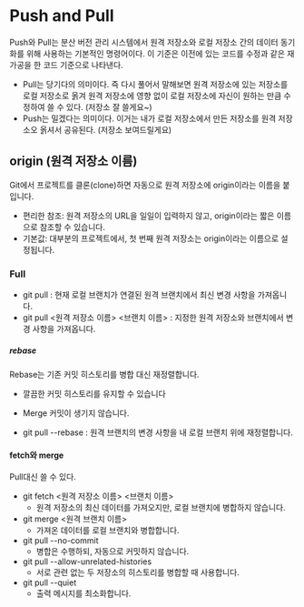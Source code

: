 # Push and Pull
Push와 Pull는 분산 버전 관리 시스템에서 원격 저장소와 로컬 저장소 간의 데이터 동기화를 위해 사용하는 기본적인 명령어이다.
이 기준은 이전에 있는 코드를 수정과 같은 재가공을 한 코드 기준으로 나타낸다.
- Pull는 당기다의 의미이다. 
즉 다시 풀어서 말해보면 원격 저장소에 있는 저장소를 로컬 저장소로 옭겨 원격 저장소에 영향 없이 로컬 저장소에 자신이 원하는 만큼 수정하여 쓸 수 있다.
(저장소 잘 쓸게요~)
- Push는 밀겠다는 의미이다.
이거는 내가 로컬 저장소에서 만든 저장소를 원격 저장소오 옭셔서 공유된다.
(저장소 보여드릴게요)

## origin (원격 저장소 이름)
Git에서 프로젝트를 클론(clone)하면 자동으로 원격 저장소에 origin이라는 이름을 붙입니다.
- 편리한 참조: 원격 저장소의 URL을 일일이 입력하지 않고, origin이라는 짧은 이름으로 참조할 수 있습니다.
- 기본값: 대부분의 프로젝트에서, 첫 번째 원격 저장소는 origin이라는 이름으로 설정됩니다.

### Full 
- git pull : 현재 로컬 브랜치가 연결된 원격 브랜치에서 최신 변경 사항을 가져옵니다.
- git pull <원격 저장소 이름> <브랜치 이름> : 지정한 원격 저장소와 브랜치에서 변경 사항을 가져옵니다.
##### rebase
Rebase는 기존 커밋 히스토리를 병합 대신 재정렬합니다.
  - 깔끔한 커밋 히스토리를 유지할 수 있습니다
  - Merge 커밋이 생기지 않습니다.

- git pull --rebase : 원격 브랜치의 변경 사항을 내 로컬 브랜치 위에 재정렬합니다.
#### fetch와 merge
Pull대신 쓸 수 있다.
- git fetch <원격 저장소 이름> <브랜치 이름>
  - 원격 저장소의 최신 데이터를 가져오지만, 로컬 브랜치에 병합하지 않습니다.
- git merge <원격 브랜치 이름>
  - 가져온 데이터를 로컬 브랜치와 병합합니다.
- git pull --no-commit
  - 병합은 수행하되, 자동으로 커밋하지 않습니다.
- git pull --allow-unrelated-histories
  - 서로 관련 없는 두 저장소의 히스토리를 병합할 때 사용합니다.
- git pull --quiet
  - 출력 메시지를 최소화합니다.















